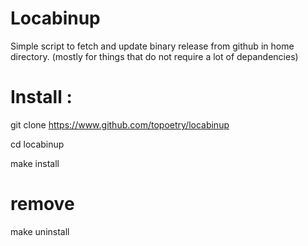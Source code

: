# Locabinup

Simple script to fetch and update binary release from github in home directory. (mostly for things that do not require a lot of depandencies)

# Install :
 git clone https://www.github.com/topoetry/locabinup

 cd locabinup

 make install

 # remove
 make uninstall
